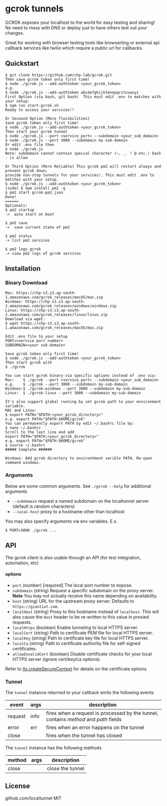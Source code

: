 # gcrok tunnels

GCROK exposes your localhost to the world for easy testing and sharing! No need to mess with DNS or deploy just to have others test out your changes.

Great for working with browser testing tools like browserling or external api callback services like twilio which require a public url for callbacks.

## Quickstart

```
$ git clone https://github.com/chp-lab/gcrok.git
Then save gcrok token only first time!
$ node ./gcrok.js --add-authtoken <your_gcrok_token>
e.g. 
$ node ./gcrok.js --add-authtoken abcdefghijklmnopqrstuvwxyz
First Option (via bash, git bash)  This must edit .env to matches with your setup:
$ npm run start-gcrok.sh
Ready to access your services!!

Or Secound Option (More flexibilities)
Save gcrok token only first time!
$ node ./gcrok.js --add-authtoken <your_gcrok_token>
Then start your gcrok tunnel
$ node ./gcrok.js --port <service_port> --subdomain <your_sub_domain>
$ node ./gcrok.js --port 3000 --subdomain my-sub-domain
Or edit .env file then
$ node ./gcrok.js
Note: subdomain cannot contain special character (~, _. ! @ etc.) Dash - is allow

Or Third Option (More Reliable) This gcrok pm2 will restart always and prevent gcrok down; 
provide non-stop tunnels for your services!. This must edit .env to matches with your setup.
$ node ./gcrok.js --add-authtoken <your_gcrok_token>
(sudo) $ npm install pm2 -g
$ pm2 start gcrok-pm2.json
Done!
======
Optionals:
$ pm2 startup 
->  auto start on boot

$ pm2 save    
->  save current state of pm2        

$ pm2 status  
-> list pm2 services

$ pm2 logs gcrok  
-> view pm2 logs of gcrok services
```

## Installation

### Binary Download

```
Mac: https://chp-s3.s3.ap-south-1.amazonaws.com/gcrok_releases/macOS/mac.zip
Windows: https://chp-s3.s3.ap-south-1.amazonaws.com/gcrok_releases/windows/windows.zip
Linux: https://chp-s3.s3.ap-south-1.amazonaws.com/gcrok_releases/linux/linux.zip
Download via wget: 
$ wget https://chp-s3.s3.ap-south-1.amazonaws.com/gcrok_releases/macOS/mac.zip
```

```
Edit .env file to your setup
PORT=<service port number>
SUBDOMAIN=<your sub-domain>

Save gcrok token only first time!
$ node ./gcrok.js --add-authtoken <your_gcrok_token>
Then start gcrok with
$ ./gcrok

You can start gcrok binary via specific options instead of .env via:
Mac:    $ ./gcrok --port <service_port> --subdomain <your_sub_domain>
e.g.    $ ./gcrok --port 3000 --subdomain my-sub-domain
Windows:$ ./gcrok-windows --port 3000 --subdomain my-sub-domain
Linux:  $ ./gcrok-linux --port 3000 --subdomain my-sub-domain

It's also support global running by set gcrok path to your environment variable.
MAC and Linux: 
$ export PATH="$PATH:<your_gcrok_directory>"
e.g. export PATH="$PATH:$HOME/gcrok"
You can permanently export PATH by edit ~/.bashrc file by:
$ nano ~/.bashrc
Scroll to the last line and add
export PATH="$PATH:<your_gcrok_directory>"
e.g. export PATH="$PATH:$HOME/gcrok"
$ source ~/.bashrc
##### Complete ######

Windows: Add gcrok directory to environtment varible PATH. Re-open command windows.
```

### Arguments

Below are some common arguments. See `./gcrok --help` for additional arguments

- `--subdomain` request a named subdomain on the localtunnel server (default is random characters)
- `--local-host` proxy to a hostname other than localhost

You may also specify arguments via env variables. E.x.

```
$ PORT=3000 ./gcrok ...
```

## API

The gcrok client is also usable through an API (for test integration, automation, etc)

#### options

- `port` (number) [required] The local port number to expose.
- `subdomain` (string) Request a specific subdomain on the proxy server. **Note** You may not actually receive this name depending on availability.
- `host` (string) URL for the upstream proxy server. Defaults to `https://giantiot.com`.
- `localHost` (string) Proxy to this hostname instead of `localhost`. This will also cause the `Host` header to be re-written to this value in proxied requests.
- `localHttps` (boolean) Enable tunneling to local HTTPS server.
- `localCert` (string) Path to certificate PEM file for local HTTPS server.
- `localKey` (string) Path to certificate key file for local HTTPS server.
- `localCa` (string) Path to certificate authority file for self-signed certificates.
- `allowInvalidCert` (boolean) Disable certificate checks for your local HTTPS server (ignore cert/key/ca options).

Refer to [tls.createSecureContext](https://nodejs.org/api/tls.html#tls_tls_createsecurecontext_options) for details on the certificate options.

### Tunnel

The `tunnel` instance returned to your callback emits the following events

| event   | args | description                                                                          |
| ------- | ---- | ------------------------------------------------------------------------------------ |
| request | info | fires when a request is processed by the tunnel, contains _method_ and _path_ fields |
| error   | err  | fires when an error happens on the tunnel                                            |
| close   |      | fires when the tunnel has closed                                                     |

The `tunnel` instance has the following methods

| method | args | description      |
| ------ | ---- | ---------------- |
| close  |      | close the tunnel |

## License
github.com/localtunnel
MIT
